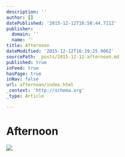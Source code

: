 ```yaml
---
description: ''
author: []
datePublished: '2015-12-12T16:50:44.711Z'
publisher:
  domain: ''
  name: ''
title: Afternoon
dateModified: '2015-12-12T16:19:25.906Z'
sourcePath: _posts/2015-12-12-afternoon.md
published: true
inFeed: true
hasPage: true
inNav: false
url: afternoon/index.html
_context: 'http://schema.org'
_type: Article

---
```

# Afternoon
![](https://the-grid-user-content.s3-us-west-2.amazonaws.com/fd57013b-a615-4d15-b683-b8df55fbcdd9.png)